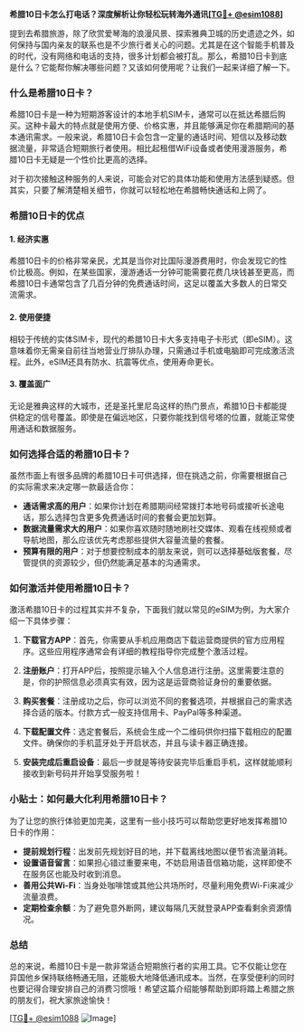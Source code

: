 **希腊10日卡怎么打电话？深度解析让你轻松玩转海外通讯[[TG💪+ @esim1088](https://t.me/s/esim1088)]**

提到去希腊旅游，除了欣赏爱琴海的浪漫风景、探索雅典卫城的历史遗迹之外，如何保持与国内亲友的联系也是不少旅行者关心的问题。尤其是在这个智能手机普及的时代，没有网络和电话的支持，很多计划都会被打乱。那么，希腊10日卡到底是什么？它能帮你解决哪些问题？又该如何使用呢？让我们一起来详细了解一下。

### 什么是希腊10日卡？

希腊10日卡是一种为短期游客设计的本地手机SIM卡，通常可以在抵达希腊后购买。这种卡最大的特点就是使用方便、价格实惠，并且能够满足你在希腊期间的基本通讯需求。一般来说，希腊10日卡会包含一定量的通话时间、短信以及移动数据流量，非常适合短期旅行者使用。相比起租借WiFi设备或者使用漫游服务，希腊10日卡无疑是一个性价比更高的选择。

对于初次接触这种服务的人来说，可能会对它的具体功能和使用方法感到疑惑。但其实，只要了解清楚相关细节，你就可以轻松地在希腊畅快通话和上网了。

### 希腊10日卡的优点

#### 1. **经济实惠**
希腊10日卡的价格非常亲民，尤其是当你对比国际漫游费用时，你会发现它的性价比极高。例如，在某些国家，漫游通话一分钟可能需要花费几块钱甚至更高，而希腊10日卡通常包含了几百分钟的免费通话时间，这足以覆盖大多数人的日常交流需求。

#### 2. **使用便捷**
相较于传统的实体SIM卡，现代的希腊10日卡大多支持电子卡形式（即eSIM）。这意味着你无需亲自前往当地营业厅排队办理，只需通过手机或电脑即可完成激活流程。此外，eSIM还具有防水、抗震等优点，使用寿命更长。

#### 3. **覆盖面广**
无论是雅典这样的大城市，还是圣托里尼岛这样的热门景点，希腊10日卡都能提供稳定的信号覆盖。即使是在偏远地区，只要你能找到信号塔的位置，就能正常使用通话和数据服务。

### 如何选择合适的希腊10日卡？

虽然市面上有很多品牌的希腊10日卡可供选择，但在挑选之前，你需要根据自己的实际需求来决定哪一款最适合你：

- **通话需求高的用户**：如果你计划在希腊期间经常拨打本地号码或接听长途电话，那么选择包含更多免费通话时间的套餐会更加划算。
- **数据流量需求大的用户**：如果你喜欢随时随地刷社交媒体、观看在线视频或者导航地图，那么应该优先考虑那些提供大容量流量的套餐。
- **预算有限的用户**：对于想要控制成本的朋友来说，则可以选择基础版套餐，尽管提供的资源较少，但仍然能满足基本的沟通需求。

### 如何激活并使用希腊10日卡？

激活希腊10日卡的过程其实并不复杂，下面我们就以常见的eSIM为例，为大家介绍一下具体步骤：

1. **下载官方APP**：首先，你需要从手机应用商店下载运营商提供的官方应用程序。这些应用程序通常会有详细的教程指导你完成整个激活过程。

2. **注册账户**：打开APP后，按照提示输入个人信息进行注册。这里需要注意的是，你的护照信息必须真实有效，因为这是运营商验证身份的重要依据。

3. **购买套餐**：注册成功之后，你可以浏览不同的套餐选项，并根据自己的需求选择合适的版本。付款方式一般支持信用卡、PayPal等多种渠道。

4. **下载配置文件**：选定套餐后，系统会生成一个二维码供你扫描下载相应的配置文件。确保你的手机蓝牙处于开启状态，并且与读卡器正确连接。

5. **安装完成后重启设备**：最后一步就是等待安装完毕后重启手机，这样就能顺利接收到新号码并开始享受服务啦！

### 小贴士：如何最大化利用希腊10日卡？

为了让您的旅行体验更加完美，这里有一些小技巧可以帮助您更好地发挥希腊10日卡的作用：

- **提前规划行程**：出发前先规划好目的地，并下载离线地图以便节省流量消耗。
- **设置语音留言**：如果担心错过重要来电，不妨启用语音信箱功能，这样即使不在服务区也能及时收到消息。
- **善用公共Wi-Fi**：当身处咖啡馆或其他公共场所时，尽量利用免费Wi-Fi来减少流量浪费。
- **定期检查余额**：为了避免意外断网，建议每隔几天就登录APP查看剩余资源情况。

### 总结

总的来说，希腊10日卡是一款非常适合短期旅行者的实用工具。它不仅能让您在异国他乡保持联络畅通无阻，还能极大地降低通讯成本。当然，在享受便利的同时也要记得合理安排自己的消费习惯哦！希望这篇介绍能够帮助到即将踏上希腊之旅的朋友们，祝大家旅途愉快！

[[TG💪+ @esim1088](https://t.me/s/esim1088) ![Image](https://i.postimg.cc/4NQfJmqS/Snipaste-2025-05-13-00-14-12.png)]